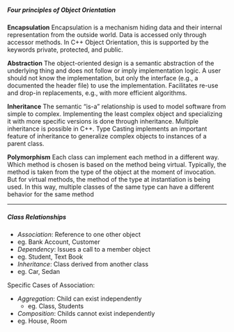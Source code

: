 ##### Four principles of Object Orientation

__Encapsulation__
Encapsulation is a mechanism hiding data and their internal representation from the outside world. Data is accessed only through accessor methods. In C++ Object Orientation, this is supported by the keywords private, protected, and public.

__Abstraction__
The object-oriented design is a semantic abstraction of the underlying thing and does not follow or imply implementation logic. A user should not know the implementation, but only the interface (e.g., a documented the header file) to use the implementation. Facilitates re-use and drop-in replacements, e.g., with more efficient algorithms.

__Inheritance__
The semantic “is-a” relationship is used to model software from simple to complex. Implementing the least complex object and specializing it with more specific versions is done through inheritance. Multiple inheritance is possible in C++. Type Casting implements an important feature of inheritance to generalize complex objects to instances of a parent class.

__Polymorphism__
Each class can implement each method in a different way. Which method is chosen is based on the method being virtual. Typically, the method is taken from the type of the object at the moment of invocation. But for virtual methods, the method of the type at instantiation is being used. In this way, multiple classes of the same type can have a different behavior for the same method

---
##### Class Relationships

- *Association*: Reference to one other object
- eg. Bank Account, Customer
- *Dependency*: Issues a call to a member object
- eg. Student, Text Book
- *Inheritance*: Class derived from another class
- eg. Car, Sedan

Specific Cases of Association:
 - *Aggregation*: Child can exist independently
	 - eg. Class, Students
- *Composition*: Childs cannot exist independently
- eg. House, Room
